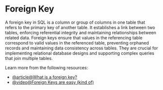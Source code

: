 # Foreign Key

A foreign key in SQL is a column or group of columns in one table that refers to the primary key of another table. It establishes a link between two tables, enforcing referential integrity and maintaining relationships between related data. Foreign keys ensure that values in the referencing table correspond to valid values in the referenced table, preventing orphaned records and maintaining data consistency across tables. They are crucial for implementing relational database designs and supporting complex queries that join multiple tables.

Learn more from the following resources:

- [@article@What is a foreign key?](https://www.cockroachlabs.com/blog/what-is-a-foreign-key/)
- [@video@Foreign Keys are easy (kind of)](https://www.youtube.com/watch?v=rFssfx37UJw)

